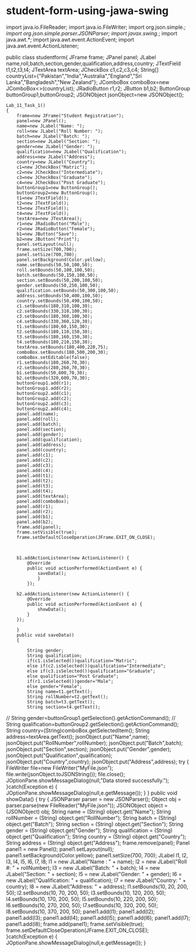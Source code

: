 # student-form-using-jawa-swing
import java.io.FileReader;
import java.io.FileWriter;
import org.json.simple.*;
import org.json.simple.parser.JSONParser;
import javax.swing.*;
import java.awt.*;
import java.awt.event.ActionEvent;
import java.awt.event.ActionListener;

public class studentform{
    JFrame frame;
    JPanel panel;
    JLabel name,roll,batch,section,gender,qualification,address,country;
    JTextField t1,t2,t3,t4;
    JTextArea textArea;
    JCheckBox c1,c2,c3,c4;
    String[] countryList={"Pakistan","India","Australia","England","Sri Lanka","Bangladesh","New Zealand"};
    JComboBox comboBox=new JComboBox<>(countryList);
    JRadioButton r1,r2;
    JButton b1,b2;
    ButtonGroup buttonGroup1,buttonGroup2;
    JSONObject jsonObject=new JSONObject();

    Lab_11_Task_1()
    {
        frame=new JFrame("Student Registration");
        panel=new JPanel();
        name=new JLabel("Name: ");
        roll=new JLabel("Roll Number: ");
        batch=new JLabel("Batch: ");
        section=new JLabel("Section: ");
        gender=new JLabel("Gender: ");
        qualification=new JLabel("Qualification");
        address=new JLabel("Address");
        country=new JLabel("Country");
        c1=new JCheckBox("Matric");
        c2=new JCheckBox("Intermediate");
        c3=new JCheckBox("Graduate");
        c4=new JCheckBox("Post Graduate");
        buttonGroup1=new ButtonGroup();
        buttonGroup2=new ButtonGroup();
        t1=new JTextField();
        t2=new JTextField();
        t3=new JTextField();
        t4=new JTextField();
        textArea=new JTextArea();
        r1=new JRadioButton("Male");
        r2=new JRadioButton("Female");
        b1=new JButton("Save");
        b2=new JButton("Print");
        panel.setLayout(null);
        frame.setSize(700,700);
        panel.setSize(700,700);
        panel.setBackground(Color.yellow);
        name.setBounds(50,50,100,50);
        roll.setBounds(50,100,100,50);
        batch.setBounds(50,150,100,50);
        section.setBounds(50,200,100,50);
        gender.setBounds(50,250,100,50);
        qualification.setBounds(50,300,100,50);
        address.setBounds(50,400,100,50);
        country.setBounds(50,490,100,50);
        c1.setBounds(180,310,100,30);
        c2.setBounds(330,310,100,30);
        c3.setBounds(180,360,100,30);
        c4.setBounds(330,360,120,30);
        t1.setBounds(180,60,150,30);
        t2.setBounds(180,110,150,30);
        t3.setBounds(180,160,150,30);
        t4.setBounds(180,210,150,30);
        textArea.setBounds(180,400,220,75);
        comboBox.setBounds(180,500,200,30);
        comboBox.setEditable(false);
        r1.setBounds(180,260,70,30);
        r2.setBounds(280,260,70,30);
        b1.setBounds(50,600,70,30);
        b2.setBounds(320,600,70,30);
        buttonGroup1.add(r1);
        buttonGroup1.add(r2);
        buttonGroup2.add(c1);
        buttonGroup2.add(c2);
        buttonGroup2.add(c3);
        buttonGroup2.add(c4);
        panel.add(name);
        panel.add(roll);
        panel.add(batch);
        panel.add(section);
        panel.add(gender);
        panel.add(qualification);
        panel.add(address);
        panel.add(country);
        panel.add(c1);
        panel.add(c2);
        panel.add(c3);
        panel.add(c4);
        panel.add(t1);
        panel.add(t2);
        panel.add(t3);
        panel.add(t4);
        panel.add(textArea);
        panel.add(comboBox);
        panel.add(r1);
        panel.add(r2);
        panel.add(b1);
        panel.add(b2);
        frame.add(panel);
        frame.setVisible(true);
        frame.setDefaultCloseOperation(JFrame.EXIT_ON_CLOSE);



        b1.addActionListener(new ActionListener() {
            @Override
            public void actionPerformed(ActionEvent e) {
                saveData();
                }
            });

        b2.addActionListener(new ActionListener() {
            @Override
            public void actionPerformed(ActionEvent e) {
                showData();
            }
        });

        }
        public void saveData()
        {

            String gender;
            String qualification;
            if(c1.isSelected())qualification="Matric";
            else if(c2.isSelected())qualification="Intermediate";
            else if(c3.isSelected())qualification="Graduate";
            else qualification="Post Graduate";
            if(r1.isSelected())gender="Male";
            else gender="Female";
            String name=t1.getText();
            String rollNumber=t2.getText();
            String batch=t3.getText();
            String section=t4.getText();
//            String gender=buttonGroup1.getSelection().getActionCommand();
//            String qualification=buttonGroup2.getSelection().getActionCommand();
            String country=(String)comboBox.getSelectedItem();
            String address=textArea.getText();
            jsonObject.put("Name",name);
            jsonObject.put("RollNumber",rollNumber);
            jsonObject.put("Batch",batch);
            jsonObject.put("Section",section);
            jsonObject.put("Gender",gender);
            jsonObject.put("Qualification",qualification);
            jsonObject.put("Country",country);
            jsonObject.put("Address",address);
            try {
                FileWriter file=new FileWriter("MyFile.json");
                file.write(jsonObject.toJSONString());
                file.close();
                JOptionPane.showMessageDialog(null,"Data stored successfully.");
            }catch(Exception e)
            {
                JOptionPane.showMessageDialog(null,e.getMessage());
            }
        }
        public void showData()
        {
            try {
                JSONParser parser = new JSONParser();
                Object obj = parser.parse(new FileReader("MyFile.json"));
                JSONObject object = (JSONObject) obj;
                String name = (String) object.get("Name");
                String rollNumber = (String) object.get("RollNumber");
                String batch = (String) object.get("Batch");
                String section = (String) object.get("Section");
                String gender = (String) object.get("Gender");
                String qualification = (String) object.get("Qualification");
                String country = (String) object.get("Country");
                String address = (String) object.get("Address");
                frame.remove(panel);
                Panel panel1 = new Panel();
                panel1.setLayout(null);
                panel1.setBackground(Color.yellow);
                panel1.setSize(700, 700);
                JLabel l1, l2, l3, l4, l5, l6, l7, l8;
                l1 = new JLabel("Name : " + name);
                l2 = new JLabel("Roll #: " + rollNumber);
                l3 = new JLabel("Batch: " + batch);
                l4 = new JLabel("Section: " + section);
                l5 = new JLabel("Gender: " + gender);
                l6 = new JLabel("Qualification: " + qualification);
                l7 = new JLabel("Country: " + country);
                l8 = new JLabel("Address: " + address);
                l1.setBounds(10, 20, 200, 50);
                l2.setBounds(10, 70, 200, 50);
                l3.setBounds(10, 120, 200, 50);
                l4.setBounds(10, 170, 200, 50);
                l5.setBounds(10, 220, 200, 50);
                l6.setBounds(10, 270, 200, 50);
                l7.setBounds(10, 320, 200, 50);
                l8.setBounds(10, 370, 200, 50);
                panel1.add(l1);
                panel1.add(l2);
                panel1.add(l3);
                panel1.add(l4);
                panel1.add(l5);
                panel1.add(l6);
                panel1.add(l7);
                panel1.add(l8);
                frame.add(panel1);
                frame.setVisible(true);
                frame.setDefaultCloseOperation(JFrame.EXIT_ON_CLOSE);
            }catch(Exception e)
            {
                JOptionPane.showMessageDialog(null,e.getMessage());
            }
